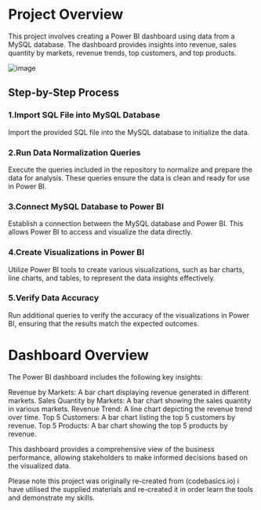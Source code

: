 # Project Overview
This project involves creating a Power BI dashboard using data from a MySQL database. The dashboard provides insights into revenue, sales quantity by markets, revenue trends, top customers, and top products.


![image](https://github.com/divyesh67/SalesAnalytics/assets/80839172/87f9f912-deec-4113-8e2a-9263adc4391d)



## Step-by-Step Process

### 1.Import SQL File into MySQL Database
Import the provided SQL file into the MySQL database to initialize the data.

### 2.Run Data Normalization Queries

Execute the queries included in the repository to normalize and prepare the data for analysis. These queries ensure the data is clean and ready for use in Power BI.

### 3.Connect MySQL Database to Power BI

Establish a connection between the MySQL database and Power BI. This allows Power BI to access and visualize the data directly.

### 4.Create Visualizations in Power BI

Utilize Power BI tools to create various visualizations, such as bar charts, line charts, and tables, to represent the data insights effectively.

### 5.Verify Data Accuracy

Run additional queries to verify the accuracy of the visualizations in Power BI, ensuring that the results match the expected outcomes.

# Dashboard Overview
The Power BI dashboard includes the following key insights:

Revenue by Markets: A bar chart displaying revenue generated in different markets.
Sales Quantity by Markets: A bar chart showing the sales quantity in various markets.
Revenue Trend: A line chart depicting the revenue trend over time.
Top 5 Customers: A bar chart listing the top 5 customers by revenue.
Top 5 Products: A bar chart showing the top 5 products by revenue.

This dashboard provides a comprehensive view of the business performance, allowing stakeholders to make informed decisions based on the visualized data.

Please note this project was originally re-created from (codebasics.io) i have utilised the supplied materials and re-created it in order learn the tools and demonstrate my skills.

